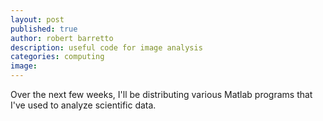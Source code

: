 ```yaml
---
layout: post
published: true
author: robert barretto
description: useful code for image analysis
categories: computing
image: 
---
```


Over the next few weeks, I'll be distributing various Matlab programs that I've used to analyze scientific data.